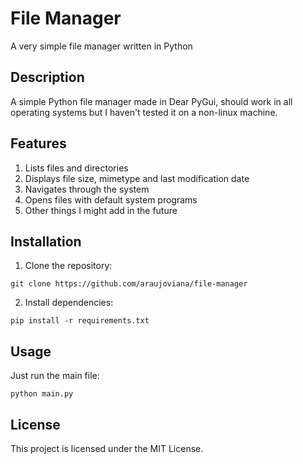 # File Manager
A very simple file manager written in Python

## Description

A simple Python file manager made in Dear PyGui, should work in all operating systems but I haven't tested it on a non-linux machine.

## Features

1. Lists files and directories
2. Displays file size, mimetype and last modification date
3. Navigates through the system
4. Opens files with default system programs
5. Other things I might add in the future

## Installation

1. Clone the repository:

``` shell
git clone https://github.com/araujoviana/file-manager
```

2. Install dependencies:

``` shell
pip install -r requirements.txt
```

## Usage

Just run the main file:

``` shell
python main.py
```

## License
This project is licensed under the MIT License.
